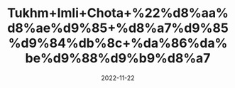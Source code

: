 ---
title: 'Tukhm+Imli+Chota+%22%d8%aa%d8%ae%d9%85+%d8%a7%d9%85%d9%84%db%8c+%da%86%da%be%d9%88%d9%b9%d8%a7'
date: '2022-11-22' 
metatag: '' 
inventory: '0' 
draft: false 
# meta description 
shortDescripton: 'Tamarind+Seeds%22+Beneficial+for+teeth+and+Helps+in+promoting+digestion'
description: 'Seed+%d8%aa%d8%ae%d9%85++%d8%a8%db%8c%d8%ac'
longdescription: ''
tags: ''
brand: ''
subCategory: ''
unit: '50 gm-Pk'
sellCount: '0'
featured: True
# product Price
price: '30.0'
# Product Short Description
shortDescription: 'Tamarind+Seeds%22+Beneficial+for+teeth+and+Helps+in+promoting+digestion'
productID: '3F03EB06-0339-ED11-9968-005056B3A416'
type: 'products'
category: 'Seed+%d8%aa%d8%ae%d9%85++%d8%a8%db%8c%d8%ac' 
thumnailproduct: 'https://eraconnect.blob.core.windows.net/product-images/aminsaddiquidawakhana/6600de35-7081-4d06-99cb-a6611e63339b.webp' 
images:
  - image: 'https://eraconnect.blob.core.windows.net/product-images/aminsaddiquidawakhana/6600de35-7081-4d06-99cb-a6611e63339b.webp'  
Variants:
---